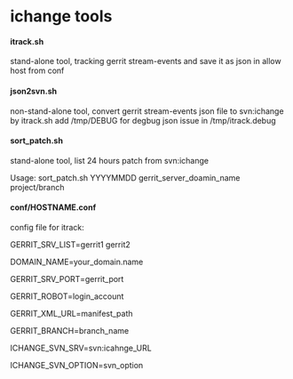 ichange tools
======

#### itrack.sh
stand-alone tool, tracking gerrit stream-events and save it as json in allow host from conf

#### json2svn.sh
non-stand-alone tool, convert gerrit stream-events json file to svn:ichange by itrack.sh
add /tmp/DEBUG for degbug json issue in /tmp/itrack.debug

#### sort_patch.sh
stand-alone tool, list 24 hours patch from svn:ichange

Usage: sort_patch.sh YYYYMMDD gerrit_server_doamin_name project/branch

#### conf/HOSTNAME.conf
config file for itrack: 

GERRIT_SRV_LIST=gerrit1 gerrit2

DOMAIN_NAME=your_domain.name

GERRIT_SRV_PORT=gerrit_port

GERRIT_ROBOT=login_account

GERRIT_XML_URL=manifest_path

GERRIT_BRANCH=branch_name

ICHANGE_SVN_SRV=svn:icahnge_URL

ICHANGE_SVN_OPTION=svn_option

